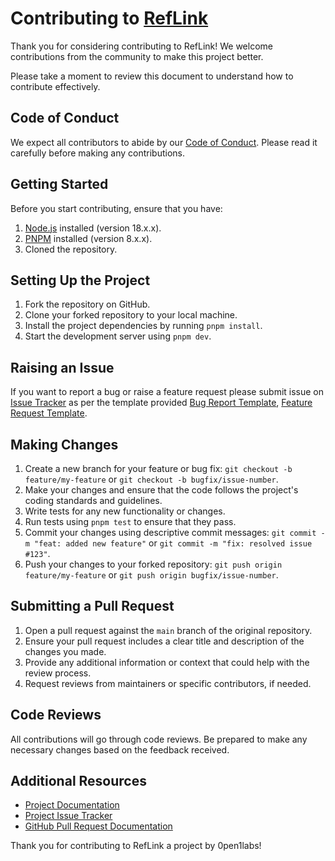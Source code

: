 # Contributing to [RefLink](https://github.com/0pen1Labs/RefLink/)

Thank you for considering contributing to RefLink! We welcome contributions from the community to make this project better.

Please take a moment to review this document to understand how to contribute effectively.

## Code of Conduct

We expect all contributors to abide by our [Code of Conduct](CODE_OF_CONDUCT.md). Please read it carefully before making any contributions.

## Getting Started

Before you start contributing, ensure that you have:

1. [Node.js](https://nodejs.org/) installed (version 18.x.x).
2. [PNPM](https://pnpm.io/) installed (version 8.x.x).
3. Cloned the repository.

## Setting Up the Project

1. Fork the repository on GitHub.
2. Clone your forked repository to your local machine.
3. Install the project dependencies by running `pnpm install`.
4. Start the development server using `pnpm dev`.

## Raising an Issue

If you want to report a bug or raise a feature request please submit issue on [Issue Tracker](https://github.com/0pen1Labs/RefLink/issues) as per the template provided [Bug Report Template](https://github.com/0pen1Labs/RefLink/blob/main/.github/ISSUE_TEMPLATE/bug_report.md), [Feature Request Template](https://github.com/0pen1Labs/RefLink/blob/main/.github/ISSUE_TEMPLATE/feature_request.md).

## Making Changes

1. Create a new branch for your feature or bug fix: `git checkout -b feature/my-feature` or `git checkout -b bugfix/issue-number`.
2. Make your changes and ensure that the code follows the project's coding standards and guidelines.
3. Write tests for any new functionality or changes.
4. Run tests using `pnpm test` to ensure that they pass.
5. Commit your changes using descriptive commit messages: `git commit -m "feat: added new feature"` or `git commit -m "fix: resolved issue #123"`.
6. Push your changes to your forked repository: `git push origin feature/my-feature` or `git push origin bugfix/issue-number`.

## Submitting a Pull Request

1. Open a pull request against the `main` branch of the original repository.
2. Ensure your pull request includes a clear title and description of the changes you made.
3. Provide any additional information or context that could help with the review process.
4. Request reviews from maintainers or specific contributors, if needed.

## Code Reviews

All contributions will go through code reviews. Be prepared to make any necessary changes based on the feedback received.

## Additional Resources

- [Project Documentation](README.md)
- [Project Issue Tracker](https://github.com/0pen1Labs/RefLink/issues)
- [GitHub Pull Request Documentation](https://docs.github.com/en/github/collaborating-with-issues-and-pull-requests/about-pull-requests)

Thank you for contributing to RefLink a project by 0pen1labs!
